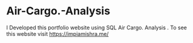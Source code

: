 # Air-Cargo.-Analysis
I Developed this portfolio website using SQL Air Cargo. Analysis . To see this website  visit https://impiamishra.me/
